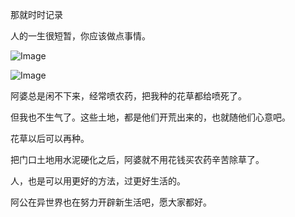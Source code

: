 那就时时记录

人的一生很短暂，你应该做点事情。

![Image](https://github.com/user-attachments/assets/4ae06ea8-8376-4824-8d93-de5f78e4f105)

![Image](https://github.com/user-attachments/assets/ec172c65-55d0-4756-9b75-ef6ecfb23406)

阿婆总是闲不下来，经常喷农药，把我种的花草都给喷死了。

但我也不生气了。这些土地，都是他们开荒出来的，也就随他们心意吧。

花草以后可以再种。

把门口土地用水泥硬化之后，阿婆就不用花钱买农药辛苦除草了。

人，也是可以用更好的方法，过更好生活的。

阿公在异世界也在努力开辟新生活吧，愿大家都好。




